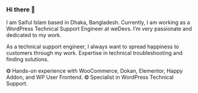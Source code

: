 ### Hi there 👋

I am Saiful Islam based in Dhaka, Bangladesh. Currently, I am working as a WordPress Technical Support Engineer at weDevs. I’m very passionate and dedicated to my work. 

As a technical support engineer, I always want to spread happiness to customers through my work. Expertise in technical troubleshooting and finding solutions.

❂ Hands-on experience with WooCommerce, Dokan, Elementor, Happy Addon, and WP User Frontend. 
❂ Specialist in WordPress Technical Support.
